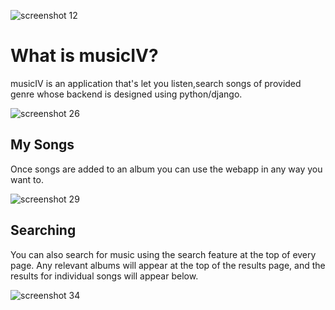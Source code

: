 
![screenshot 12](https://cloud.githubusercontent.com/assets/20969410/23101785/d4d433aa-f6c1-11e6-942b-65068548d2d2.png)


# What is musicIV?

musicIV is an application that's let you listen,search songs of provided genre whose backend is designed using python/django.

![screenshot 26](https://cloud.githubusercontent.com/assets/20969410/23101793/044279ee-f6c2-11e6-85c4-947cd899f1d7.png)



## My Songs

Once songs are added to an album you can use the webapp in any way you want to.

![screenshot 29](https://cloud.githubusercontent.com/assets/20969410/23101802/3561c87c-f6c2-11e6-9873-a8585a978067.png)


## Searching

You can also search for music using the search feature at the top of every page. Any relevant albums will appear at the top of the results page, and the results for individual songs will appear below. 

![screenshot 34](https://cloud.githubusercontent.com/assets/20969410/23101807/56629844-f6c2-11e6-8663-f0ea295f6f9e.png)

